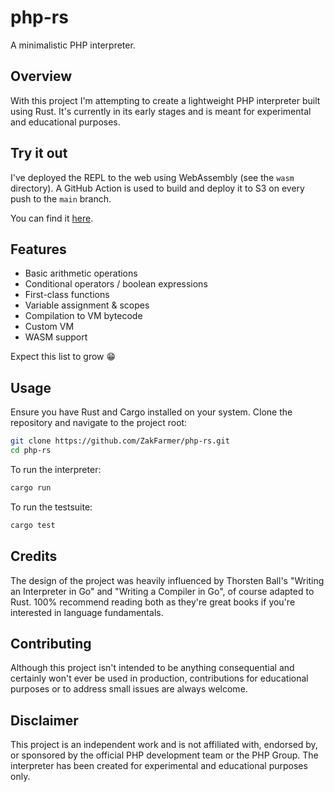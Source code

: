 # php-rs

A minimalistic PHP interpreter.

## Overview

With this project I'm attempting to create a lightweight PHP interpreter built using Rust.
It's currently in its early stages and is meant for experimental and educational purposes.

## Try it out

I've deployed the REPL to the web using WebAssembly (see the `wasm` directory).
A GitHub Action is used to build and deploy it to S3 on every push to the `main` branch.

You can find it [here](https://php-rs.zakfarmer.com).

## Features

- Basic arithmetic operations
- Conditional operators / boolean expressions
- First-class functions
- Variable assignment & scopes
- Compilation to VM bytecode
- Custom VM
- WASM support

Expect this list to grow 😁

## Usage

Ensure you have Rust and Cargo installed on your system. Clone the repository and navigate to the project root:

```bash
git clone https://github.com/ZakFarmer/php-rs.git
cd php-rs
```

To run the interpreter:

```bash
cargo run
```

To run the testsuite:

```bash
cargo test
```

## Credits

The design of the project was heavily influenced by Thorsten Ball's "Writing an Interpreter in Go" and "Writing a Compiler in Go", of course adapted to Rust.
100% recommend reading both as they're great books if you're interested in language fundamentals.

## Contributing

Although this project isn't intended to be anything consequential and certainly won't ever be used in production, contributions for educational purposes or to address small issues are always welcome.
## Disclaimer

This project is an independent work and is not affiliated with, endorsed by, or sponsored by the official PHP development team or the PHP Group. The interpreter has been created for experimental and educational purposes only.
